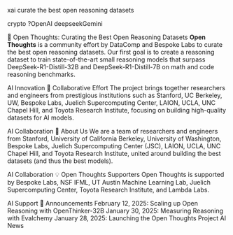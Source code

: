 xai
curate the best open reasoning datasets

crypto ?OpenAI deepseekGemini 

🌟 Open Thoughts: Curating the Best Open Reasoning Datasets
**Open Thoughts** is a community effort by DataComp and Bespoke Labs to curate the best open reasoning datasets. Our first goal is to create a reasoning dataset to train state-of-the-art small reasoning models that surpass DeepSeek-R1-Distill-32B and DeepSeek-R1-Distill-7B on math and code reasoning benchmarks.

AI Innovation
🧠 Collaborative Effort
The project brings together researchers and engineers from prestigious institutions such as Stanford, UC Berkeley, UW, Bespoke Labs, Juelich Supercomputing Center, LAION, UCLA, UNC Chapel Hill, and Toyota Research Institute, focusing on building high-quality datasets for AI models.

AI Collaboration
👥 About Us
We are a team of researchers and engineers from Stanford, University of California Berkeley, University of Washington, Bespoke Labs, Juelich Supercomputing Center (JSC), LAION, UCLA, UNC Chapel Hill, and Toyota Research Institute, united around building the best datasets (and thus the best models).

AI Collaboration
💡 Open Thoughts Supporters
Open Thoughts is supported by Bespoke Labs, NSF IFML, UT Austin Machine Learning Lab, Juelich Supercomputing Center, Toyota Research Institute, and Lambda Labs.

AI Support
📢 Announcements
February 12, 2025: Scaling up Open Reasoning with OpenThinker-32B
January 30, 2025: Measuring Reasoning with Evalchemy
January 28, 2025: Launching the Open Thoughts Project
AI News
